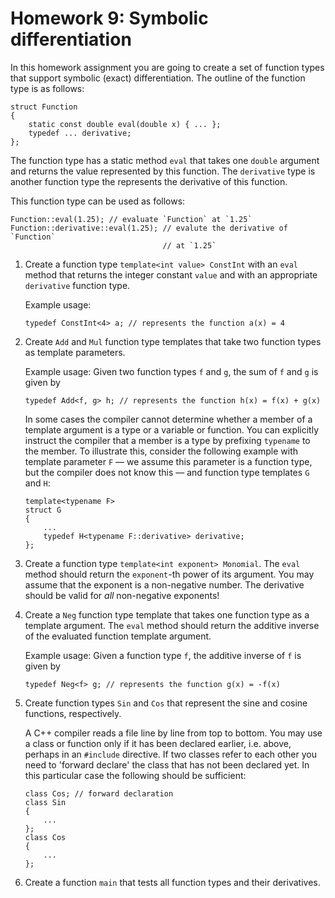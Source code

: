 Homework 9: Symbolic differentiation
====================================

In this homework assignment you are going to create a set of function types
that support symbolic (exact) differentiation.  The outline of the function
type is as follows:

    struct Function
    {
        static const double eval(double x) { ... };
        typedef ... derivative;
    };

The function type has a static method `eval` that takes one `double` argument
and returns the value represented by this function.  The `derivative` type is
another function type the represents the derivative of this function.

This function type can be used as follows:

    Function::eval(1.25); // evaluate `Function` at `1.25`
    Function::derivative::eval(1.25); // evalute the derivative of `Function`
                                      // at `1.25`

1.  Create a function type `template<int value> ConstInt` with an `eval` method
    that returns the integer constant `value` and with an appropriate
    `derivative` function type.

    Example usage:

        typedef ConstInt<4> a; // represents the function a(x) = 4

2.  Create `Add` and `Mul` function type templates that take two function types
    as template parameters.

    Example usage:  Given two function types `f` and `g`, the sum of `f` and
    `g` is given by

        typedef Add<f, g> h; // represents the function h(x) = f(x) + g(x)

    In some cases the compiler cannot determine whether a member of a template
    argument is a type or a variable or function.  You can explicitly instruct
    the compiler that a member is a type by prefixing `typename` to the member.
    To illustrate this, consider the following example with template parameter
    `F` — we assume this parameter is a function type, but the compiler does
    not know this — and function type templates `G` and `H`:

        template<typename F>
        struct G
        {
            ...
            typedef H<typename F::derivative> derivative;
        };

3.  Create a function type `template<int exponent> Monomial`.  The `eval`
    method should return the `exponent`-th power of its argument.  You may
    assume that the exponent is a non-negative number.  The derivative should
    be valid for *all* non-negative exponents!

4.  Create a `Neg` function type template that takes one function type as a
    template argument.  The `eval` method should return the additive inverse of
    the evaluated function template argument.

    Example usage:  Given a function type `f`, the additive inverse of `f` is
    given by

        typedef Neg<f> g; // represents the function g(x) = -f(x)

5.  Create function types `Sin` and `Cos` that represent the sine and cosine
    functions, respectively.

    A C++ compiler reads a file line by line from top to bottom.  You may use a
    class or function only if it has been declared earlier, i.e. above, perhaps
    in an `#include` directive.  If two classes refer to each other you need to
    'forward declare' the class that has not been declared yet.  In this
    particular case the following should be sufficient:

        class Cos; // forward declaration
        class Sin
        {
            ...
        };
        class Cos
        {
            ...
        };

6.  Create a function `main` that tests all function types and their
    derivatives.
